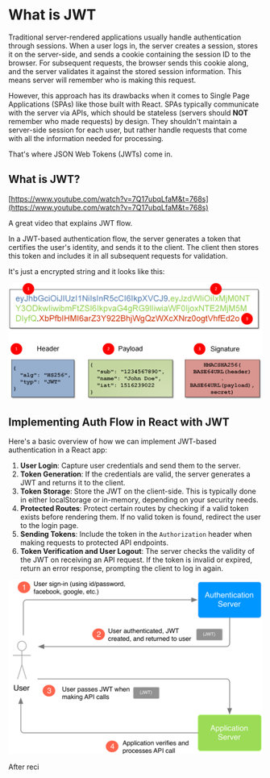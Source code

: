 # What is JWT

Traditional server-rendered applications usually handle authentication through sessions. When a user logs in, the server creates a session, stores it on the server-side, and sends a cookie containing the session ID to the browser. For subsequent requests, the browser sends this cookie along, and the server validates it against the stored session information. This means server will remember who is making this request.

However, this approach has its drawbacks when it comes to Single Page Applications (SPAs) like those built with React. SPAs typically communicate with the server via APIs, which should be stateless (servers should  **NOT** remember who made requests) by design. They shouldn't maintain a server-side session for each user, but rather handle requests that come with all the information needed for processing.

That's where JSON Web Tokens (JWTs) come in.

## What is JWT?

[https://www.youtube.com/watch?v=7Q17ubqLfaM&t=768s](https://www.youtube.com/watch?v=7Q17ubqLfaM&t=768s)

A great video that explains JWT flow.

In a JWT-based authentication flow, the server generates a token that certifies the user's identity, and sends it to the client. The client then stores this token and includes it in all subsequent requests for validation.

It's just a encrypted string and it looks like this:

![Untitled](./what-is-jwt/untitled.png)

## Implementing Auth Flow in React with JWT

Here's a basic overview of how we can implement JWT-based authentication in a React app:

1. **User Login**: Capture user credentials and send them to the server.
2. **Token Generation**: If the credentials are valid, the server generates a JWT and returns it to the client.
3. **Token Storage**: Store the JWT on the client-side. This is typically done in either localStorage or in-memory, depending on your security needs.
4. **Protected Routes**: Protect certain routes by checking if a valid token exists before rendering them. If no valid token is found, redirect the user to the login page.
5. **Sending Tokens**: Include the token in the `Authorization` header when making requests to protected API endpoints.
6. **Token Verification and User Logout**: The server checks the validity of the JWT on receiving an API request. If the token is invalid or expired, return an error response, prompting the client to log in again.

![Untitled](./what-is-jwt/untitled-1.png)

After reci